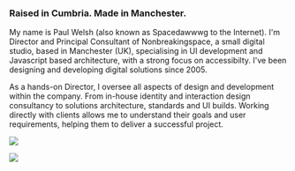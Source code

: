 ### Raised in Cumbria. Made in Manchester.

My name is Paul Welsh (also known as Spacedawwwg to the Internet). I'm Director and Principal Consultant of Nonbreakingspace, a small digital studio,  based in Manchester (UK), specialising in UI development and Javascript based architecture, with a strong focus on accessibilty. I've been designing and developing digital solutions since 2005.

As a hands-on Director, I oversee all aspects of design and development within the company. From in-house identity and interaction design consultancy to solutions architecture, standards and UI builds. Working directly with clients allows me to understand their goals and user requirements, helping them to deliver a successful project.

![](https://github-readme-stats.vercel.app/api?username=spacedawwwg&show_icons=true&count_private=true)

![](https://github-readme-stats.vercel.app/api/top-langs/?username=spacedawwwg&layout=compact)
